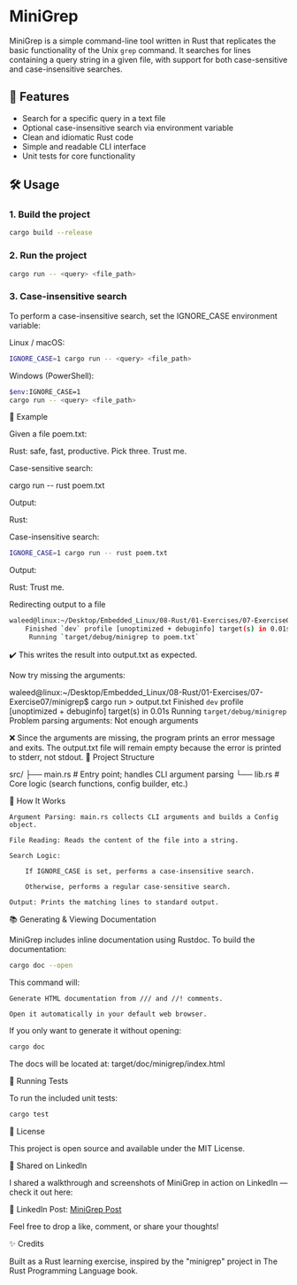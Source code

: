 # MiniGrep

MiniGrep is a simple command-line tool written in Rust that replicates the basic functionality of the Unix `grep` command. It searches for lines containing a query string in a given file, with support for both case-sensitive and case-insensitive searches.

## 🚀 Features

- Search for a specific query in a text file
- Optional case-insensitive search via environment variable
- Clean and idiomatic Rust code
- Simple and readable CLI interface
- Unit tests for core functionality

## 🛠️ Usage

### 1. Build the project

```bash
cargo build --release
```
### 2. Run the project

```bash
cargo run -- <query> <file_path>
```

### 3. Case-insensitive search

To perform a case-insensitive search, set the IGNORE_CASE environment variable:

Linux / macOS:

```bash
IGNORE_CASE=1 cargo run -- <query> <file_path>
```
Windows (PowerShell):

```bash
$env:IGNORE_CASE=1
cargo run -- <query> <file_path>
```
🧪 Example

Given a file poem.txt:

Rust:
safe, fast, productive.
Pick three.
Trust me.

Case-sensitive search:

cargo run -- rust poem.txt

Output:

Rust:

Case-insensitive search:

```bash
IGNORE_CASE=1 cargo run -- rust poem.txt
```
Output:

Rust:
Trust me.

Redirecting output to a file

```bash
waleed@linux:~/Desktop/Embedded_Linux/08-Rust/01-Exercises/07-Exercise07/minigrep$ cargo run -- to poem.txt > output.txt
    Finished `dev` profile [unoptimized + debuginfo] target(s) in 0.01s
     Running `target/debug/minigrep to poem.txt`
```

✔️ This writes the result into output.txt as expected.

Now try missing the arguments:

waleed@linux:~/Desktop/Embedded_Linux/08-Rust/01-Exercises/07-Exercise07/minigrep$ cargo run > output.txt
    Finished `dev` profile [unoptimized + debuginfo] target(s) in 0.01s
     Running `target/debug/minigrep`
Problem parsing arguments: Not enough arguments

❌ Since the arguments are missing, the program prints an error message and exits. The output.txt file will remain empty because the error is printed to stderr, not stdout.
📂 Project Structure

src/
├── main.rs     # Entry point; handles CLI argument parsing
└── lib.rs      # Core logic (search functions, config builder, etc.)

🧠 How It Works

    Argument Parsing: main.rs collects CLI arguments and builds a Config object.

    File Reading: Reads the content of the file into a string.

    Search Logic:

        If IGNORE_CASE is set, performs a case-insensitive search.

        Otherwise, performs a regular case-sensitive search.

    Output: Prints the matching lines to standard output.

📚 Generating & Viewing Documentation

MiniGrep includes inline documentation using Rustdoc.
To build the documentation:

```bash
cargo doc --open
```

This command will:

    Generate HTML documentation from /// and //! comments.

    Open it automatically in your default web browser.

If you only want to generate it without opening:

```bash
cargo doc
```

The docs will be located at: target/doc/minigrep/index.html

🧪 Running Tests

To run the included unit tests:

```bash
cargo test
```

📄 License

This project is open source and available under the MIT License.

📢 Shared on LinkedIn

I shared a walkthrough and screenshots of MiniGrep in action on LinkedIn — check it out here:

🔗 LinkedIn Post: [MiniGrep Post](https://www.linkedin.com/posts/waleed-ebrahem-46624a1b2_rustlang-rustacean-cli-activity-7316429529688752129-eWKh?utm_source=share&utm_medium=member_desktop&rcm=ACoAADGDgg4BYvv4VfI2y7hoaIYWK1CZDaNLBJI)

Feel free to drop a like, comment, or share your thoughts!

✨ Credits

Built as a Rust learning exercise, inspired by the "minigrep" project in The Rust Programming Language book.